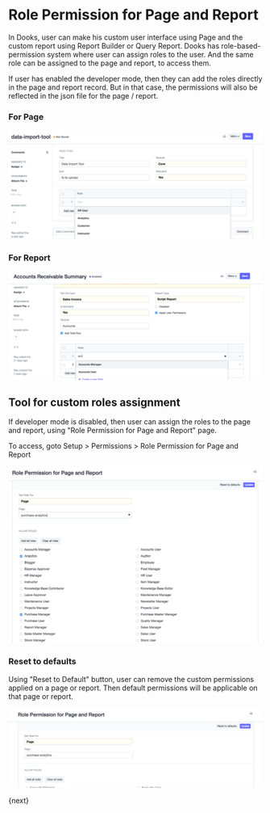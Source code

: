 <!-- add-breadcrumbs -->
# Role Permission for Page and Report

In Dooks, user can make his custom user interface using Page and the custom report using Report Builder or Query Report. Dooks has role-based-permission system where user can assign roles to the user. And the same role can be assigned to the page and report, to access them.

If user has enabled the developer mode, then they can add the roles directly in the page and report record. But in that case, the permissions will also be reflected in the json file for the page / report.

### For Page
<img alt="Assign roles to the page" class="screenshot" src="../assets/users-and-permissions/roles-for-page.png">

### For Report
<img alt="Assign roles to the report" class="screenshot" src="../assets/users-and-permissions/roles-for-report.png">

## Tool for custom roles assignment

If developer mode is disabled, then user can assign the roles to the page and report, using "Role Permission for Page and Report" page.

To access, goto Setup > Permissions > Role Permission for Page and Report

<img alt="Tools to assign custom roles to the page" class="screenshot" src="../assets/users-and-permissions/role-permission-for-page-and-report.png">

### Reset to defaults

Using "Reset to Default" button, user can remove the custom permissions applied on a page or report. Then default permissions will be applicable on that page or report.

<img alt="Reset the default roles" class="screenshot" src="../assets/users-and-permissions/reset-roles-permisison-for-page-report.png">

{next}
